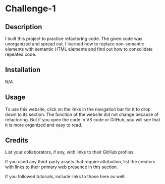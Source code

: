 # Challenge-1

## Description

I built this project to practice refactoring code. The given code was unorganized and spread out. I learned how to replace non-semantic elements with semantic HTML elements and find out how to consolidate repeated code. 

## Installation

N/A

## Usage

To use this website, click on the links in the navigation bar for it to drop down to its section. The function of the website did not change because of refactoring. But if you open the code in VS code or GitHub, you will see that it is more organized and easy to read.

## Credits

List your collaborators, if any, with links to their GitHub profiles.

If you used any third-party assets that require attribution, list the creators with links to their primary web presence in this section.

If you followed tutorials, include links to those here as well.